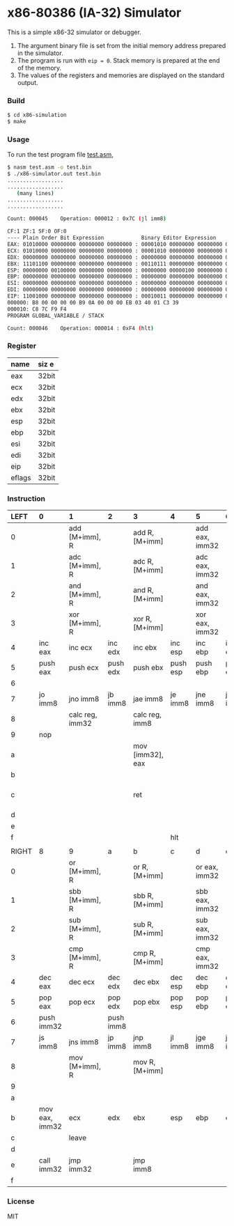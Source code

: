# x86-80386 (IA-32) Simulator

This is a simple x86-32 simulator or debugger.

1. The argument binary file is set from the initial memory address prepared in the simulator.
2. The program is run with `eip = 0`. Stack memory is prepared at the end of the memory.
3. The values of the registers and memories are displayed on the standard output.

### Build

```sh
$ cd x86-simulation
$ make
```

### Usage

To run the test program file [test.asm](example/test.asm),

```sh
$ nasm test.asm -o test.bin
$ ./x86-simulator.out test.bin
..................
..................
   (many lines)
..................
..................

Count: 000045    Operation: 000012 : 0x7C (jl imm8)

CF:1 ZF:1 SF:0 OF:0
---- Plain Order Bit Expression            Binary Editor Expression              Hex Dump      Integer      Decimal
EAX: 01010000 00000000 00000000 00000000 : 00001010 00000000 00000000 00000000 : 0A 00 00 00 : 0x0000000A : 10
ECX: 01010000 00000000 00000000 00000000 : 00001010 00000000 00000000 00000000 : 0A 00 00 00 : 0x0000000A : 10
EDX: 00000000 00000000 00000000 00000000 : 00000000 00000000 00000000 00000000 : 00 00 00 00 : 0x00000000 : 0
EBX: 11101100 00000000 00000000 00000000 : 00110111 00000000 00000000 00000000 : 37 00 00 00 : 0x00000037 : 55
ESP: 00000000 00100000 00000000 00000000 : 00000000 00000100 00000000 00000000 : 00 04 00 00 : 0x00000400 : 1024
EBP: 00000000 00000000 00000000 00000000 : 00000000 00000000 00000000 00000000 : 00 00 00 00 : 0x00000000 : 0
ESI: 00000000 00000000 00000000 00000000 : 00000000 00000000 00000000 00000000 : 00 00 00 00 : 0x00000000 : 0
EDI: 00000000 00000000 00000000 00000000 : 00000000 00000000 00000000 00000000 : 00 00 00 00 : 0x00000000 : 0
EIP: 11001000 00000000 00000000 00000000 : 00010011 00000000 00000000 00000000 : 13 00 00 00 : 0x00000013 : 19
000000: B8 00 00 00 00 B9 0A 00 00 00 EB 03 40 01 C3 39
000010: C8 7C F9 F4
PROGRAM GLOBAL_VARIABLE / STACK

Count: 000046    Operation: 000014 : 0xF4 (hlt)
```

### Register

|name  |siz e|
|:-----|:----|
|eax   |32bit|
|ecx   |32bit|
|edx   |32bit|
|ebx   |32bit|
|esp   |32bit|
|ebp   |32bit|
|esi   |32bit|
|edi   |32bit|
|eip   |32bit|
|eflags|32bit|

### Instruction

|LEFT|0  |1  |2  |3  |4  |5  |6  |7  |
|:--|:--|:--|:--|:--|:--|:--|:--|:--|
|0  ||add [M+imm], R||add R, [M+imm]||add eax, imm32|||
|1  ||adc [M+imm], R||adc R, [M+imm]||adc eax, imm32|||
|2  ||and [M+imm], R||and R, [M+imm]||and eax, imm32|||
|3  ||xor [M+imm], R||xor R, [M+imm]||xor eax, imm32|||
|4  |inc  eax|inc  ecx|inc  edx|inc  ebx|inc  esp|inc  ebp|inc  esi|inc  edi|
|5  |push eax|push ecx|push edx|push ebx|push esp|push ebp|push esi|push edi|
|6  |||||||||
|7  |jo imm8|jno imm8|jb imm8|jae imm8|je imm8|jne imm8|jbe imm8|ja imm8|
|8  ||calc reg, imm32||calc reg, imm8|||||
|9  |nop||||||||
|a  ||||mov [imm32], eax|||||
|b  |||||||||
|c  ||||ret||||mov [M+imm], imm32|
|d  |||||||||
|e  |||||||||
|f  |||||hlt||||
|   |||||||||
|RIGHT|8  |9  |a  |b  |c  |d  |e  |f  |
|0  ||or  [M+imm], R||or  R, [M+imm]||or  eax, imm32||jcc imm32|
|1  ||sbb [M+imm], R||sbb R, [M+imm]||sbb eax, imm32|||
|2  ||sub [M+imm], R||sub R, [M+imm]||sub eax, imm32|||
|3  ||cmp [M+imm], R||cmp R, [M+imm]||cmp eax, imm32|||
|4  |dec eax|dec ecx|dec edx|dec ebx|dec esp|dec ebp|dec esi|dec edi|
|5  |pop eax|pop ecx|pop edx|pop ebx|pop esp|pop ebp|pop esi|pop edi|
|6  |push imm32||push imm8||||||
|7  |js imm8|jns imm8|jp imm8|jnp imm8|jl imm8|jge imm8|jle imm8|jg imm8|
|8  ||mov [M+imm], R||mov R, [M+imm]|||||
|9  |||||||||
|a  |||||||||
|b  |mov eax, imm32|ecx|edx|ebx|esp|ebp|esi|edi|
|c  ||leave|||||||
|d  |||||||||
|e  |call imm32|jmp imm32||jmp imm8|||||
|f  |||||||||

### License

MIT
